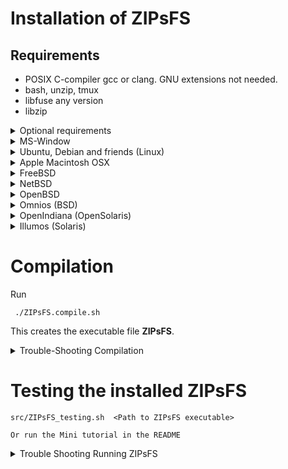 # Installation of ZIPsFS

## Requirements

 - POSIX C-compiler gcc or clang. GNU extensions not needed.
 - bash, unzip, tmux
 - libfuse any version
 - libzip


<details><summary>Optional requirements</summary>

 - binutils       (Provides /usr/bin/addr2line, which is used for debugging.  Back-traces show location in source code)

ZIPsFS allows transparent on-the-fly file conversion which requires the following:

 - docker
 - tesseract-ocr-eng
 - imagemagick
 - poppler-utils
 - pdftotext
</details><!--- Optional -->

<details><summary>MS-Window</summary>
ZIPsFS can probably not be installed directly in MS-Windows.
It may can be installed in WSL.
The mountpoint can be exported as a SAMBA share.

### Problem: Files that are not listed in the parent are not accessible

In Windows files are not accessible when they are not listed in the parent folder.

A textfile can be formed By appending the suffix ***@SOURCE.TXT*** to a virtual file name which tells the real location of that file.

The physical file path, i.e., the actual storage location of a file, can be retrieved from a special
metadata file created by appending ***@SOURCE.TXT*** to the filename.

These virtual files will not be accessible in Windows.

### Microsoft-Windows Console Compatibility: External Queue Workaround

Some Windows command-line executables do not behave reliably when launched directly from compiled programs.
This issue stems from  Windows Console API which is used in long-running mass spectrometry CLI programs to implement progress reports.
Like traditional  escape sequences, the Windows Console API allows free cursor positioning.
In headless environments, i.e. ZIPsFS not started from a desktop environment,
respective  programs block unless without a  console device. A virtual  frame-buffer like ***xvfb*** can solve this issue.

Nevertheless, programs may still not be runnable using the UNIX fork() and exec() paradigm.
To work around this, ZIPsFS supports delegating such tasks to an external shell script.
When the special symbol ***PLACEHOLDER_EXTERNAL_QUEUE*** is specified instead of a direct executable path, ZIPsFS:

 - Pushes the task details to a queue.
 - Waits for the result.

The actual execution of these tasks is handled by the shell script ZIPsFS_autogen_queue.sh,
which must be started manually by the user. This script polls the queue and performs the requested conversions or operations.
Multiple instances of the script can run in parallel, allowing concurrent task handling.
</details><!--- Windows -->




<details><summary>Ubuntu, Debian and friends (Linux)</summary>

    apt-get update
    apt-get install fuse-zip   libfuse3-dev  libzip-dev  unzip lynx tmux
    addr2line -H || apt-get install binutils

    apt-get install gcc

or

    apt-get install clang
</details><!--- Ubuntu -->



<details><summary>Apple Macintosh OSX</summary>

Download and install MacPorts https://www.macports.org/
Download and install macFUSE https://osxfuse.github.io/

Open terminal and run:

    sudo port install libzip bindfs wget unzip tmux lynx

Load the kernel. Give the correct OSX version, here 15.

    sudo kextload /Library/Filesystems/macfuse.fs/Contents/Extensions/15/macfuse.kext && echo Success

An error box might pop up:

  The system extension required for mounting macFUSE volumes could not be loaded.  Please open the
  Security & Privacy System Preferences pane, go to the General preferences and allow loading system
  software from developer "Benjamin Fleischer". A restart might be required before the system
  extension can be loaded.
  Then try mounting the volume again.

Maybe you need to restart and try again.


To check whether fuse is working try bindfs it  is a simple FUSE file system.

    mkdir -p ~/mnt/test_bindfs
    bindfs -f ~ ~/mnt/test_bindfs

The -f option means that bindfs runs in foreground.
In another terminal check whether you see the content of the home directory at the mount point.

     ls ~/mnt/test_bindfs
</details><!--- MacOSX -->


<details><summary>FreeBSD</summary>

## Setup FUSE

Become root.

    pkg install fuse-zip unzip zip lynx tmux sysutils/fusefs-libs3 libzip bash wget

Check whether fuse file systems works as root. fuse-zip is a simple FUSE file system for testing.

    mkdir -p ~/mnt/test_fuse
    fuse-zip  <path-any-zip-file> ~/mnt/test_fuse

If it does not please check fuse kernel module

    kldstat

You shoud see a line with fusefs. If not

    kldload fusefs

To load it automatically on boot, add the line to /etc/rc.conf

    kldload fusefs
    kld_list="fusefs"

## Try FUSE as root

    mkdir -p ~/mnt/zip ~/test &&  zip -j ~/test/test.zip /etc/os-release &&  fuse-zip ~/test/test.zip ~/mnt/zip

The zip file is mounted here:

    ls ~/mnt/zip


## Allow FUSE for normal user

Now check whether fuse-zip  works if run as a normal user.
If not then run

    sysctl vfs.usermount=1
    echo vfs.usermount=1 >>  /etc/sysctl.conf
    pw groupadd fuse
    chgrp fuse /dev/fuse
    pw groupmod group -m <user-id>
</details><!--- FreeBSD -->



<details><summary>NetBSD</summary>

    pkg_add -u zip unzip libzip fuse-unionfs perfuse bash wget tmux lynx



## TroubleShooting

### Problem running as normal user.

Running ZIPsFS as root worked well.  Normally, ZIPsFS will not run as root unless the option -r is
given.  However, we could not run ZIPsFS as a normal user because of acceess failure for /dev/puffs.
We added the user to group wheel and did

    chmod go+rw /dev/puffs

without success.

Related:  https://minux.hu/mounting-webdav-under-netbsd-unprivileged-user

Please tell me your solutions to this problem.

### Problem finding shared libraries

Shared libs libzip and libfuse were not found.  This could be fixed with

   export LD_LIBRARY_PATH=$LD_LIBRARY_PATH:/usr/pkg/lib

</details><!--- NetBSD -->
<details>
<summary>OpenBSD</summary>

    pkg_add fuse-zip libzip
    pkg_add  rsync lynx
    pkg_info -Q    ## Search

It was not possible to run ZIPsFS and other fuse filesystems  as non-root.
If you know how this can be done please tell me.
</details><!--- OpenBSD -->

<details><summary>Omnios (BSD)</summary>

Omnios  is an Illumos distribution and a descendant of OpenSolaris

I was able to compile ZIPsFS.
However, it did not work.



    pkg install fuse libzip
    pkg install tmux
    clang || pkg install developer/clang-18 # You can specify any clang version here.


## Installing fuse
There seems to be no fuse package.

    pkg search fuse

This software provides FUSE. Please install it.
[Please install solaris-sparc-fuse](https://github.com/myaut/solaris-sparc-fuse)



## Install ZIPsFS


    U=https://github.com/christophgil/ZIPsFS/archive/refs/heads/main.zip

Please modify the path of the libfuse3.so accordingly.



    wget -N $U && unzip -o main.zip &&  ./ZIPsFS-main/src/ZIPsFS.compile.sh -F /local/illumos-sshfs-master/libfuse/proto/usr/lib/amd64/libfuse.so.2.7.1


## Prepare running ZIPsFS

    export PATH=$PATH:/local/illumos-sshfs-master/libfuse/:/local/illumos-sshfs-master/libfuse/amd64
    mkdir -p /usr/lib/fs/fuse
    cp /local/illumos-sshfs-master/libfuse/amd64/fusermount.bin /usr/lib/fs/fuse/
    echo user_allow_other >>/etc/fuse.conf

## TroubleShooting


For me ZIPsFS started only as root.
I changed the permissions of /dev/fuse without success.
</details><!--- Omnios -->

<details><summary>OpenIndiana (OpenSolaris)</summary>

OpenIndiana is an Illumos distribution and a descendant of OpenSolaris


     pkg update
     pkg install tmux fuse libzip pkg:/metapackages/build-essential
     pkg install tmux fuse libzip build-essential

<!-- OpenSolaris -->
<!-- * https://artemis.sh/2022/03/07/pkgsrc-openindiana-illumos.html -->
<!-- * https://www.openindiana.org/packages/ -->
<!-- pkg publisher -->
<!-- To add a publisher to your system (requires privileges): -->
<!-- pkg set-publisher -g http://path/to/repo_uri publisher -->
<!--/var/pkg/cache -->
<!-- pkg set-property flush-content-cache-on-success True -->
<!-- https://github.com/jurikm/illumos-fusefs/raw/master/lib/libfuse-20100615.tgz -->
</details><!--- OpenIndiana -->

<details><summary>Illumos (Solaris)</summary>
  On  Solaris getting FUSE file systems to work seems tricky.
More work is needed to understand the permission. At least, ZIPsFS compiles.
</details><!--- Illumos -->


# Compilation

Run

     ./ZIPsFS.compile.sh

This creates the executable file **ZIPsFS**.

<details><summary>Trouble-Shooting Compilation</summary>


This is how the script works on different  operation systems.

There are several OS specific configurations which
are managed by the script ``ZIPsFS.compile.sh``:

 - The C header files of FUSE may not be found with standard compiler settings. The script has a list of possible locations and can extend the search path accordingly.
   Maybe you need to add the location of ``fuse.h`` of your system.

- The linker option ``-fuse3`` refers to ``libfuse3.so`` and ``-lzip`` stands for libzip. In particular the FUSE library may not be found with the default search path.
  The library files may be at different locations. The script has a list of possible places and adds those to the search path. Maybe, yours is not in the list.

- The C-libraries are slightly different in the UNIX systems. Features are detected by probing
  compilation of test code. See ``$HOME/tmp/ZIPsFS/compilation/``.  For example the ``struct
  dirent`` may or may not have a field ``d_type`` {DT_DIR (directories), DT_REG (regular files),
  ...}. This is detected by compiling test code.  The compiler option ``-DHAS_DIRENT_D_TYPE=1`` or
  ``-DHAS_DIRENT_D_TYPE=0`` sets the macro ``HAS_DIRENT_D_TYPE`` to 0 or 1 allowing for conditional
  compilation.


Quick guide to fix the problem:

 - Does the problem occur during compilation or linking?

 - Where are the files ``fuse.h`` and ``libfuseXXX.so`` on your system?   Note the extension is ``dylib`` rather than ``so`` on MacOSX.

 - Where are the files ``zip.h`` and ``libzip.so`` on your system?

 - Are the containing paths included in ``ZIPsFS.compile.sh``?

</details>

# Testing the installed ZIPsFS

    src/ZIPsFS_testing.sh  <Path to ZIPsFS executable>

    Or run the Mini tutorial in the README


<details><summary>Trouble Shooting Running ZIPsFS</summary>

For us  ZIPsFS  worked only  as **root** for Omnios, OpenBSD, FreeBSD.
Probably, this can be fixed with altering permissions of the FUSE device.

<details><summary>Check whether other  FUSE file systems</summary>

If ZIPsFS does not work you need to exclude general problem of the  FUSE system.

This can be done by testing another FUSE file system like **sshfs** or **fuse-zip** or **unionfs-fuse**.


<details><summary>Testing fuse-zip</summary>

Install fuse-zip. Ubuntu, Debian ...
    sudo apt get install fuse-zip


In the following, an empty folder is created which serves as mount point. Then a ZIP file is made and mounted with fuse-zip.
Finally, the files at the mount point are shown.


    mkdir -p ~/test/fuse-zip/mnt
    zip --fifo  ~/test/fuse-zip/test.zip  <(date)
    fuse-zip  ~/test/fuse-zip/test.zip ~/test/fuse-zip/mnt
    ls -R  ~/test/fuse-zip/mnt
</details><!--- fuse-zip --><!--- -->


<details><summary>fuse-unionfs</summary>

Install fuse-unionfs.

The following will mount */etc* onto *~/mnt/test-unionfs*.
This test may be performed as a normal user or as **root**.

   m=~/mnt/test-unionfs/
   unionfs-fuse /etc=RO $m
   ls $m

</details><!--- fuse-unionfs -->

If those fail try as root.


</details><!--- Trouble Shooting Running ZIPsFS -->
